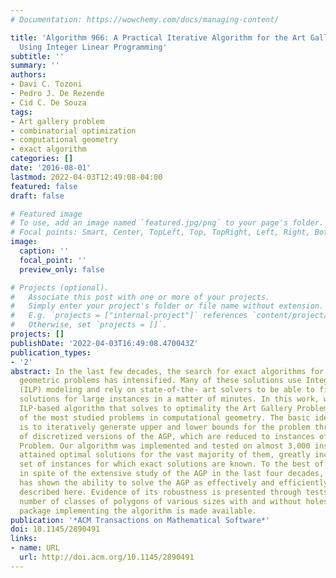 ```yaml
---
# Documentation: https://wowchemy.com/docs/managing-content/

title: 'Algorithm 966: A Practical Iterative Algorithm for the Art Gallery Problem
  Using Integer Linear Programming'
subtitle: ''
summary: ''
authors:
- Davi C. Tozoni
- Pedro J. De Rezende
- Cid C. De Souza
tags:
- Art gallery problem
- combinatorial optimization
- computational geometry
- exact algorithm
categories: []
date: '2016-08-01'
lastmod: 2022-04-03T12:49:08-04:00
featured: false
draft: false

# Featured image
# To use, add an image named `featured.jpg/png` to your page's folder.
# Focal points: Smart, Center, TopLeft, Top, TopRight, Left, Right, BottomLeft, Bottom, BottomRight.
image:
  caption: ''
  focal_point: ''
  preview_only: false

# Projects (optional).
#   Associate this post with one or more of your projects.
#   Simply enter your project's folder or file name without extension.
#   E.g. `projects = ["internal-project"]` references `content/project/deep-learning/index.md`.
#   Otherwise, set `projects = []`.
projects: []
publishDate: '2022-04-03T16:49:08.470043Z'
publication_types:
- '2'
abstract: In the last few decades, the search for exact algorithms for known NP-hard
  geometric problems has intensified. Many of these solutions use Integer Linear Programming
  (ILP) modeling and rely on state-of-the- art solvers to be able to find optimal
  solutions for large instances in a matter of minutes. In this work, we discuss an
  ILP-based algorithm that solves to optimality the Art Gallery Problem (AGP), one
  of the most studied problems in computational geometry. The basic idea of our method
  is to iteratively generate upper and lower bounds for the problem through the resolution
  of discretized versions of the AGP, which are reduced to instances of the Set Cover
  Problem. Our algorithm was implemented and tested on almost 3,000 instances and
  attained optimal solutions for the vast majority of them, greatly increasing the
  set of instances for which exact solutions are known. To the best of our knowledge,
  in spite of the extensive study of the AGP in the last four decades, no other algorithm
  has shown the ability to solve the AGP as effectively and efficiently as the one
  described here. Evidence of its robustness is presented through tests done on a
  number of classes of polygons of various sizes with and without holes. A software
  package implementing the algorithm is made available.
publication: '*ACM Transactions on Mathematical Software*'
doi: 10.1145/2890491
links:
- name: URL
  url: http://doi.acm.org/10.1145/2890491
---
```

